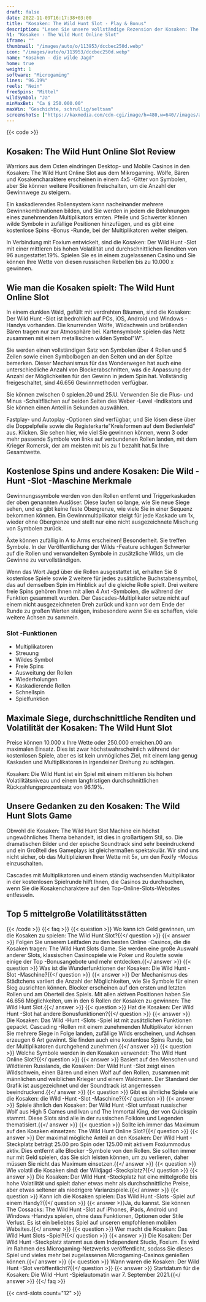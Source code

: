 ```yaml
---
draft: false
date: 2022-11-09T16:17:38+03:00
title: "Kosaken: The Wild Hunt Slot - Play & Bonus"
description: "Lesen Sie unsere vollständige Rezension der Kosaken: The Wild Hunt -Slot, um das Gameplay, die Funktionen und das Spielen mit dem besten Casino -Bonus zu entdecken."
h1: "Kosaken - The Wild Hunt Online Slot"
iframe: ""
thumbnail: "/images/auto/o/113953/dccbec250d.webp"
icon: "/images/auto/o/113953/dccbec250d.webp"
name: "Kosaken - die wilde Jagd"
home: true
weight: 1
software: "Microgaming"
lines: "96.19%"
reels: "Nein"
freeSpins: "Mittel"
wildSymbol: "Ja"
minMaxBet: "Ca $ 250.000.00"
maxWin: "Geschichte, schrullig/seltsam"
screenshots: ["https://kaxmedia.com/cdn-cgi/image/h=480,w=640//images/auto/o/113956/93073b605c.webp"]
---
```


{{< code >}}<h2>Kosaken: The Wild Hunt Online Slot Review</h2><p>Warriors aus dem Osten eindringen Desktop- und Mobile Casinos in den Kosaken: The Wild Hunt Online Slot aus dem Mikrogaming. Wölfe, Bären und Kosakencharaktere erscheinen in einem 4x5 -Gitter von Symbolen, aber Sie können weitere Positionen freischalten, um die Anzahl der Gewinnwege zu steigern.</p><p>Ein kaskadierendes Rollensystem kann nacheinander mehrere Gewinnkombinationen bilden, und Sie werden in jedem die Belohnungen eines zunehmenden Multiplikators ernten. Pfeile und Schwerter können wilde Symbole in zufällige Positionen hinzufügen, und es gibt eine kostenlose Spins -Bonus -Runde, bei der Multiplikatoren weiter steigen.</p><p>In Verbindung mit Foxium entwickelt, sind die Kosaken: Der Wild Hunt -Slot mit einer mittleren bis hohen Volatilität und durchschnittlichen Renditen von 96 ausgestattet.19%. Spielen Sie es in einem zugelassenen Casino und Sie können Ihre Wette von diesen russischen Rebellen bis zu 10.000 x gewinnen.</p><h2>Wie man die Kosaken spielt: The Wild Hunt Online Slot</h2><p>In einem dunklen Wald, gefüllt mit verdrehten Bäumen, sind die Kosaken: Der Wild Hunt -Slot ist bedrohlich auf PCs, iOS, Android und Windows -Handys vorhanden. Die knurrenden Wölfe, Wildschwein und brüllenden Bären tragen nur zur Atmosphäre bei. Kartensymbole spielen das Netz zusammen mit einem metallischen wilden Symbol"W".</p><p>Sie werden einen vollständigen Satz von Symbolen über 4 Rollen und 5 Zeilen sowie einen Symbolbogen an den Seiten und an der Spitze bemerken. Dieser Mechanismus für das Wonderwegen hat auch eine unterschiedliche Anzahl von Blockerabschnitten, was die Anpassung der Anzahl der Möglichkeiten für den Gewinn in jedem Spin hat. Vollständig freigeschaltet, sind 46.656 Gewinnmethoden verfügbar.</p><p>Sie können zwischen 0 spielen.20 und 25.U. Verwenden Sie die Plus- und Minus -Schaltflächen auf beiden Seiten des Weber -Level -Indikators und Sie können einen Anteil in Sekunden auswählen.</p><p>Fastplay- und Autoplay -Optionen sind verfügbar, und Sie lösen diese über die Doppelpfeile sowie die Registerkarte"Kreisformen auf dem Bedienfeld" aus. Klicken. Sie sehen hier, wie viel Sie gewinnen können, wenn 3 oder mehr passende Symbole von links auf verbundenen Rollen landen, mit dem Krieger Romersk, der am meisten mit bis zu 1 bezahlt hat.5x Ihre Gesamtwette.</p><h2>Kostenlose Spins und andere Kosaken: Die Wild -Hunt -Slot -Maschine Merkmale</h2><p>Gewinnungssymbole werden von den Rollen entfernt und Triggerkaskaden der oben genannten Auslöser. Diese laufen so lange, wie Sie neue Siege sehen, und es gibt keine feste Obergrenze, wie viele Sie in einer Sequenz bekommen können. Ein Gewinnmultiplikator steigt für jede Kaskade um 1x, wieder ohne Obergrenze und stellt nur eine nicht ausgezeichnete Mischung von Symbolen zurück.</p><p>Äxte können zufällig in A to Arms erscheinen! Besonderheit. Sie treffen Symbole. In der Veröffentlichung der Wilds -Feature schlugen Schwerter auf die Rollen und verwandelten Symbole in zusätzliche Wilds, um die Gewinne zu vervollständigen.</p><p>Wenn das Wort Jagd über die Rollen ausgestattet ist, erhalten Sie 8 kostenlose Spiele sowie 2 weitere für jedes zusätzliche Buchstabensymbol, das auf demselben Spin im Hinblick auf die gleiche Rolle spielt. Drei weitere freie Spins gehören Ihnen mit allen 4 Axt -Symbolen, die während der Funktion gesammelt wurden. Der Cascades-Multiplikator setze nicht auf einem nicht ausgezeichneten Dreh zurück und kann vor dem Ende der Runde zu großen Werten steigen, insbesondere wenn Sie es schaffen, viele weitere Achsen zu sammeln.</p><h3>
Slot -Funktionen</h3><ul>
<li></span>
Multiplikatoren</li>
<li></span>
Streuung</li>
<li></span>
Wildes Symbol</li>
<li></span>
Freie Spins</li>
<li></span>
Ausweitung der Rollen</li>
<li></span>
Wiederholungen</li>
<li></span>
Kaskadierende Rollen</li>
<li></span>
Schnellspin</li>
<li></span>
Spielfunktion</li></ul><h2>Maximale Siege, durchschnittliche Renditen und Volatilität der Kosaken: The Wild Hunt Slot</h2><p>Preise können 10.000 x Ihre Wette oder 250.000 erreichen.00 am maximalen Einsatz. Dies ist zwar höchstwahrscheinlich während der kostenlosen Spiele, aber es ist kein unmögliches Ziel, mit einem lang genug Kaskaden und Multiplikatoren in irgendeiner Drehung zu schlagen.</p><p>Kosaken: Die Wild Hunt ist ein Spiel mit einem mittleren bis hohen Volatilitätsniveau und einem langfristigen durchschnittlichen Rückzahlungsprozentsatz von 96.19%.</p><h2>Unsere Gedanken zu den Kosaken: The Wild Hunt Slots Game</h2><p>Obwohl die Kosaken: The Wild Hunt Slot Machine ein höchst ungewöhnliches Thema behandelt, ist dies in großartigem Stil, so. Die dramatischen Bilder und der epische Soundtrack sind sehr beeindruckend und ein Großteil des Gameplays ist gleichermaßen spektakulär. Wir sind uns nicht sicher, ob das Multiplizieren Ihrer Wette mit 5x, um den Foxify -Modus einzuschalten.</p><p>Cascades mit Multiplikatoren und einem ständig wachsenden Multiplikator in der kostenlosen Spielrunde hilft Ihnen, die Casinos zu durchsuchen, wenn Sie die Kosakencharaktere auf den Top-Online-Slots-Websites entfesseln.</p><h2>Top 5 mittelgroße Volatilitätsstätten</h2>

{{< /code >}}
{{< faq >}}
{{< question >}} Wo kann ich Geld gewinnen, um die Kosaken zu spielen: The Wild Hunt Slot?{{</ question >}}
{{< answer >}} Folgen Sie unserem Leitfaden zu den besten Online -Casinos, die die Kosaken tragen: The Wild Hunt Slots Game. Sie werden eine große Auswahl anderer Slots, klassischen Casinospiele wie Poker und Roulette sowie einige der Top -Bonusangebote und mehr entdecken.{{</ answer >}}
{{< question >}} Was ist die Wunderfunktionen der Kosaken: Die Wild Hunt -Slot -Maschine?{{</ question >}}
{{< answer >}} Der Mechanismus des Städtchens variiert die Anzahl der Möglichkeiten, wie Sie Symbole für einen Sieg ausrichten können. Blocker erscheinen auf den ersten und letzten Rollen und am Oberteil des Spiels. Mit allen aktiven Positionen haben Sie 46.656 Möglichkeiten, um in den 6 Rollen der Kosaken zu gewinnen: The Wild Hunt Slot.{{</ answer >}}
{{< question >}} Hat die Kosaken: Der Wild Hunt -Slot hat andere Bonusfunktionen?{{</ question >}}
{{< answer >}} Die Kosaken: Das Wild -Hunt -Slots -Spiel ist mit zusätzlichen Funktionen gepackt. Cascading -Rollen mit einem zunehmenden Multiplikator können Sie mehrere Siege in Folge landen, zufällige Wilds erscheinen, und Achsen erzeugen 6 Art gewinnt.  Sie finden auch eine kostenlose Spins Runde, bei der Multiplikatoren durchgehend zunehmen.{{</ answer >}}
{{< question >}} Welche Symbole werden in den Kosaken verwendet: The Wild Hunt Online Slot?{{</ question >}}
{{< answer >}} Basiert auf den Menschen und Wildtieren Russlands, die Kosaken: Der Wild Hunt -Slot zeigt einen Wildschwein, einen Bären und einen Wolf auf den Rollen, zusammen mit männlichen und weiblichen Krieger und einem Waldmann. Der Standard der Grafik ist ausgezeichnet und der Soundtrack ist angemessen beeindruckend.{{</ answer >}}
{{< question >}} Gibt es ähnliche Spiele wie die Kosaken: die Wild -Hunt -Slot -Maschine?{{</ question >}}
{{< answer >}} Spiele ähnlich den Kosaken: Der Wild Hunt -Slot umfasst russischer Wolf aus High 5 Games und Ivan und The Immortal King, der von Quickspin stammt. Diese Slots sind alle in der russischen Folklore und Legenden thematisiert.{{</ answer >}}
{{< question >}} Sollte ich immer das Maximum auf den Kosaken einsetzen: The Wild Hunt Online Slot?{{</ question >}}
{{< answer >}} Der maximal mögliche Anteil an den Kosaken: Der Wild Hunt -Steckplatz beträgt 25.00 pro Spin oder 125.00 mit aktivem Foxiummodus aktiv. Dies entfernt alle Blocker -Symbole von den Rollen. Sie sollten immer nur mit Geld spielen, das Sie sich leisten können, um zu verlieren, daher müssen Sie nicht das Maximum einsetzen.{{</ answer >}}
{{< question >}} Wie volatil die Kosaken sind: der Wildjagd -Steckplatz?{{</ question >}}
{{< answer >}} Die Kosaken: Der Wild Hunt -Steckplatz hat eine mittelgroße bis hohe Volatilität und spielt daher etwas mehr als durchschnittliche Preise, aber etwas seltener als niedrigere Varianzspiele.{{</ answer >}}
{{< question >}} Kann ich die Kosaken spielen: Das Wild Hunt -Slots -Spiel auf einem Handy?{{</ question >}}
{{< answer >}}Ja, du kannst. Sie können The Cossacks: The Wild Hunt -Slot auf iPhones, iPads, Android und Windows -Handys spielen, ohne dass Funktionen, Optionen oder Stile Verlust. Es ist ein beliebtes Spiel auf unseren empfohlenen mobilen Websites.{{</ answer >}}
{{< question >}} Wer macht die Kosaken: Das Wild Hunt Slots -Spiel?{{</ question >}}
{{< answer >}} Die Kosaken: Der Wild Hunt -Steckplatz stammt aus dem Independent Studio, Foxium. Es wird im Rahmen des Microgaming-Netzwerks veröffentlicht, sodass Sie dieses Spiel und vieles mehr bei zugelassenen Microgaming-Casinos genießen können.{{</ answer >}}
{{< question >}} Wann waren die Kosaken: Der Wild Hunt -Slot veröffentlicht?{{</ question >}}
{{< answer >}} Startdatum für die Kosaken: Die Wild -Hunt -Spielautomatin war 7. September 2021.{{</ answer >}}
{{</ faq >}}

 {{< card-slots count="12" >}}